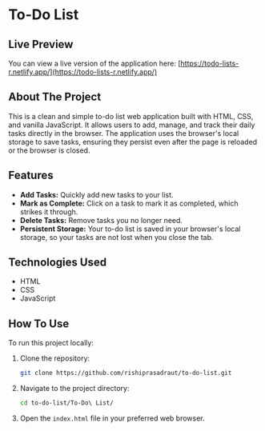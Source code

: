 # To-Do List

## Live Preview
You can view a live version of the application here:
[https://todo-lists-r.netlify.app/](https://todo-lists-r.netlify.app/)

## About The Project
This is a clean and simple to-do list web application built with HTML, CSS, and vanilla JavaScript. It allows users to add, manage, and track their daily tasks directly in the browser. The application uses the browser's local storage to save tasks, ensuring they persist even after the page is reloaded or the browser is closed.

## Features
*   **Add Tasks:** Quickly add new tasks to your list.
*   **Mark as Complete:** Click on a task to mark it as completed, which strikes it through.
*   **Delete Tasks:** Remove tasks you no longer need.
*   **Persistent Storage:** Your to-do list is saved in your browser's local storage, so your tasks are not lost when you close the tab.

## Technologies Used
*   HTML
*   CSS
*   JavaScript

## How To Use
To run this project locally:
1.  Clone the repository:
    ```bash
    git clone https://github.com/rishiprasadraut/to-do-list.git
    ```
2.  Navigate to the project directory:
    ```bash
    cd to-do-list/To-Do\ List/
    ```
3.  Open the `index.html` file in your preferred web browser.
